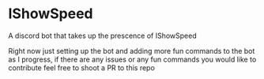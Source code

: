 # IShowSpeed

A discord bot that takes up the prescence of IShowSpeed

Right now just setting up the bot and adding more fun commands to the bot as I progress, if there are any issues or any fun commands you would like to contribute feel free to shoot a PR to this repo
